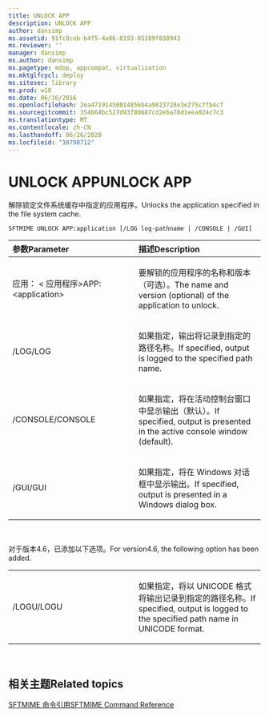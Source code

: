 ```yaml
---
title: UNLOCK APP
description: UNLOCK APP
author: dansimp
ms.assetid: 91fc8ceb-b4f5-4a06-8193-05189f830943
ms.reviewer: ''
manager: dansimp
ms.author: dansimp
ms.pagetype: mdop, appcompat, virtualization
ms.mktglfcycl: deploy
ms.sitesec: library
ms.prod: w10
ms.date: 06/16/2016
ms.openlocfilehash: 2ea47191450014856b4a9823728e3e275c7fb4cf
ms.sourcegitcommit: 354664bc527d93f80687cd2eba70d1eea024c7c3
ms.translationtype: MT
ms.contentlocale: zh-CN
ms.lasthandoff: 06/26/2020
ms.locfileid: "10798712"
---
```

# <span data-ttu-id="9574a-103">UNLOCK APP</span><span class="sxs-lookup"><span data-stu-id="9574a-103">UNLOCK APP</span></span>


<span data-ttu-id="9574a-104">解除锁定文件系统缓存中指定的应用程序。</span><span class="sxs-lookup"><span data-stu-id="9574a-104">Unlocks the application specified in the file system cache.</span></span>

`SFTMIME UNLOCK APP:application [/LOG log-pathname | /CONSOLE | /GUI]`

<table>
<colgroup>
<col width="50%" />
<col width="50%" />
</colgroup>
<thead>
<tr class="header">
<th align="left"><span data-ttu-id="9574a-105">参数</span><span class="sxs-lookup"><span data-stu-id="9574a-105">Parameter</span></span></th>
<th align="left"><span data-ttu-id="9574a-106">描述</span><span class="sxs-lookup"><span data-stu-id="9574a-106">Description</span></span></th>
</tr>
</thead>
<tbody>
<tr class="odd">
<td align="left"><p><span data-ttu-id="9574a-107">应用： &lt; 应用程序&gt;</span><span class="sxs-lookup"><span data-stu-id="9574a-107">APP:&lt;application&gt;</span></span></p></td>
<td align="left"><p><span data-ttu-id="9574a-108">要解锁的应用程序的名称和版本（可选）。</span><span class="sxs-lookup"><span data-stu-id="9574a-108">The name and version (optional) of the application to unlock.</span></span></p></td>
</tr>
<tr class="even">
<td align="left"><p><span data-ttu-id="9574a-109">/LOG</span><span class="sxs-lookup"><span data-stu-id="9574a-109">/LOG</span></span></p></td>
<td align="left"><p><span data-ttu-id="9574a-110">如果指定，输出将记录到指定的路径名称。</span><span class="sxs-lookup"><span data-stu-id="9574a-110">If specified, output is logged to the specified path name.</span></span></p></td>
</tr>
<tr class="odd">
<td align="left"><p><span data-ttu-id="9574a-111">/CONSOLE</span><span class="sxs-lookup"><span data-stu-id="9574a-111">/CONSOLE</span></span></p></td>
<td align="left"><p><span data-ttu-id="9574a-112">如果指定，将在活动控制台窗口中显示输出（默认）。</span><span class="sxs-lookup"><span data-stu-id="9574a-112">If specified, output is presented in the active console window (default).</span></span></p></td>
</tr>
<tr class="even">
<td align="left"><p><span data-ttu-id="9574a-113">/GUI</span><span class="sxs-lookup"><span data-stu-id="9574a-113">/GUI</span></span></p></td>
<td align="left"><p><span data-ttu-id="9574a-114">如果指定，将在 Windows 对话框中显示输出。</span><span class="sxs-lookup"><span data-stu-id="9574a-114">If specified, output is presented in a Windows dialog box.</span></span></p></td>
</tr>
</tbody>
</table>

 

<span data-ttu-id="9574a-115">对于版本4.6，已添加以下选项。</span><span class="sxs-lookup"><span data-stu-id="9574a-115">For version4.6, the following option has been added.</span></span>

<table>
<colgroup>
<col width="50%" />
<col width="50%" />
</colgroup>
<tbody>
<tr class="odd">
<td align="left"><p><span data-ttu-id="9574a-116">/LOGU</span><span class="sxs-lookup"><span data-stu-id="9574a-116">/LOGU</span></span></p></td>
<td align="left"><p><span data-ttu-id="9574a-117">如果指定，将以 UNICODE 格式将输出记录到指定的路径名称。</span><span class="sxs-lookup"><span data-stu-id="9574a-117">If specified, output is logged to the specified path name in UNICODE format.</span></span></p></td>
</tr>
</tbody>
</table>

 

## <span data-ttu-id="9574a-118">相关主题</span><span class="sxs-lookup"><span data-stu-id="9574a-118">Related topics</span></span>


[<span data-ttu-id="9574a-119">SFTMIME 命令引用</span><span class="sxs-lookup"><span data-stu-id="9574a-119">SFTMIME Command Reference</span></span>](sftmime--command-reference.md)

 

 





